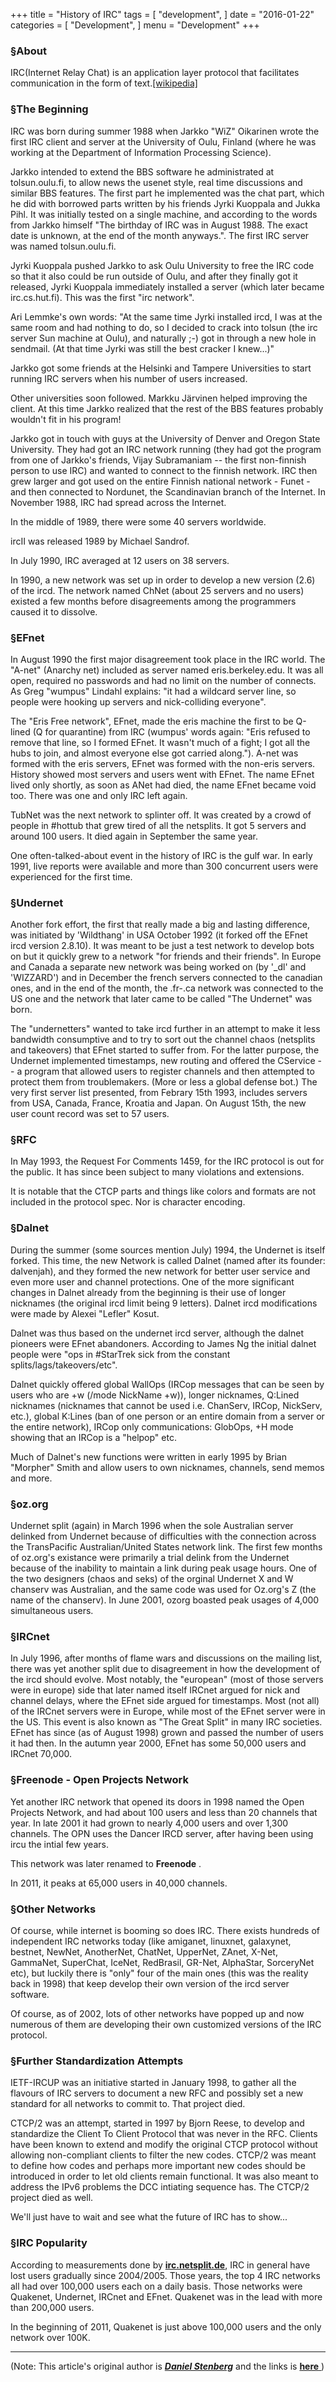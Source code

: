 +++
title = "History of IRC"
tags = [
    "development",
]
date = "2016-01-22"
categories = [
    "Development",
]
menu = "Development"
+++
### &sect;About

IRC(Internet Relay Chat) is an application layer protocol that facilitates communication in the form of text.[[wikipedia]][3]

### &sect;The Beginning

IRC was born during summer 1988 when Jarkko "WiZ" Oikarinen wrote the first IRC client and server at the University of Oulu, Finland (where he was working at the Department of Information Processing Science).

Jarkko intended to extend the BBS software he administrated at tolsun.oulu.fi, to allow news the usenet style, real time discussions and similar BBS features. The first part he implemented was the chat part, which he did with borrowed parts written by his friends Jyrki Kuoppala and Jukka Pihl. It was initially tested on a single machine, and according to the words from Jarkko himself "The birthday of IRC was in August 1988. The exact date is unknown, at the end of the month anyways.". The first IRC server was named tolsun.oulu.fi.

Jyrki Kuoppala pushed Jarkko to ask Oulu University to free the IRC code so that it also could be run outside of Oulu, and after they finally got it released, Jyrki Kuoppala immediately installed a server (which later became irc.cs.hut.fi). This was the first "irc network".

Ari Lemmke's own words: "At the same time Jyrki installed ircd, I was at the same room and had nothing to do, so I decided to crack into tolsun (the irc server Sun machine at Oulu), and naturally ;-) got in through a new hole in sendmail. (At that time Jyrki was still the best cracker I knew...)"

Jarkko got some friends at the Helsinki and Tampere Universities to start running IRC servers when his number of users increased.

Other universities soon followed. Markku Järvinen helped improving the client. At this time Jarkko realized that the rest of the BBS features probably wouldn't fit in his program!

Jarkko got in touch with guys at the University of Denver and Oregon State University. They had got an IRC network running (they had got the program from one of Jarkko's friends, Vijay Subramaniam -- the first non-finnish person to use IRC) and wanted to connect to the finnish network. IRC then grew larger and got used on the entire Finnish national network - Funet - and then connected to Nordunet, the Scandinavian branch of the Internet. In November 1988, IRC had spread across the Internet.

In the middle of 1989, there were some 40 servers worldwide.

ircII was released 1989 by Michael Sandrof.

In July 1990, IRC averaged at 12 users on 38 servers.

In 1990, a new network was set up in order to develop a new version (2.6) of the ircd. The network named ChNet (about 25 servers and no users) existed a few months before disagreements among the programmers caused it to dissolve.

### &sect;EFnet

In August 1990 the first major disagreement took place in the IRC world. The "A-net" (Anarchy net) included as server named eris.berkeley.edu. It was all open, required no passwords and had no limit on the number of connects. As Greg "wumpus" Lindahl explains: "it had a wildcard server line, so people were hooking up servers and nick-colliding everyone".

The "Eris Free network", EFnet, made the eris machine the first to be Q-lined (Q for quarantine) from IRC (wumpus' words again: "Eris refused to remove that line, so I formed EFnet. It wasn't much of a fight; I got all the hubs to join, and almost everyone else got carried along."). A-net was formed with the eris servers, EFnet was formed with the non-eris servers. History showed most servers and users went with EFnet. The name EFnet lived only shortly, as soon as ANet had died, the name EFnet became void too. There was one and only IRC left again.

TubNet was the next network to splinter off. It was created by a crowd of people in #hottub that grew tired of all the netsplits. It got 5 servers and around 100 users. It died again in September the same year.

One often-talked-about event in the history of IRC is the gulf war. In early 1991, live reports were available and more than 300 concurrent users were experienced for the first time.

### &sect;Undernet

Another fork effort, the first that really made a big and lasting difference, was initiated by 'Wildthang' in USA October 1992 (it forked off the EFnet ircd version 2.8.10). It was meant to be just a test network to develop bots on but it quickly grew to a network "for friends and their friends". In Europe and Canada a separate new network was being worked on (by '_dl' and 'WIZZARD') and in December the french servers connected to the canadian ones, and in the end of the month, the .fr-.ca network was connected to the US one and the network that later came to be called "The Undernet" was born.

The "undernetters" wanted to take ircd further in an attempt to make it less bandwidth consumptive and to try to sort out the channel chaos (netsplits and takeovers) that EFnet started to suffer from. For the latter purpose, the Undernet implemented timestamps, new routing and offered the CService -- a program that allowed users to register channels and then attempted to protect them from troublemakers. (More or less a global defense bot.) The very first server list presented, from Febrary 15th 1993, includes servers from USA, Canada, France, Kroatia and Japan. On August 15th, the new user count record was set to 57 users.

### &sect;RFC

In May 1993, the Request For Comments 1459, for the IRC protocol is out for the public. It has since been subject to many violations and extensions.

It is notable that the CTCP parts and things like colors and formats are not included in the protocol spec. Nor is character encoding.

### &sect;Dalnet

During the summer (some sources mention July) 1994, the Undernet is itself forked. This time, the new Network is called Dalnet (named after its founder: dalvenjah), and they formed the new network for better user service and even more user and channel protections. One of the more significant changes in Dalnet already from the beginning is their use of longer nicknames (the original ircd limit being 9 letters). Dalnet ircd modifications were made by Alexei "Lefler" Kosut.

Dalnet was thus based on the undernet ircd server, although the dalnet pioneers were EFnet abandoners. According to James Ng the initial dalnet people were "ops in #StarTrek sick from the constant splits/lags/takeovers/etc".

Dalnet quickly offered global WallOps (IRCop messages that can be seen by users who are +w (/mode NickName +w)), longer nicknames, Q:Lined nicknames (nicknames that cannot be used i.e. ChanServ, IRCop, NickServ, etc.), global K:Lines (ban of one person or an entire domain from a server or the entire network), IRCop only communications: GlobOps, +H mode showing that an IRCop is a "helpop" etc.

Much of Dalnet's new functions were written in early 1995 by Brian "Morpher" Smith and allow users to own nicknames, channels, send memos and more.

### &sect;oz.org

Undernet split (again) in March 1996 when the sole Australian server delinked from Undernet because of difficulties with the connection across the TransPacific Australian/United States network link. The first few months of oz.org's existance were primarily a trial delink from the Undernet because of the inability to maintain a link during peak usage hours. One of the two designers (chaos and seks) of the orginal Undernet X and W chanserv was Australian, and the same code was used for Oz.org's Z (the name of the chanserv). In June 2001, ozorg boasted peak usages of 4,000 simultaneous users.

### &sect;IRCnet

In July 1996, after months of flame wars and discussions on the mailing list, there was yet another split due to disagreement in how the development of the ircd should evolve. Most notably, the "european" (most of those servers were in europe) side that later named itself IRCnet argued for nick and channel delays, where the EFnet side argued for timestamps. Most (not all) of the IRCnet servers were in Europe, while most of the EFnet server were in the US. This event is also known as "The Great Split" in many IRC societies. EFnet has since (as of August 1998) grown and passed the number of users it had then. In the autumn year 2000, EFnet has some 50,000 users and IRCnet 70,000.

### &sect;Freenode - Open Projects Network

Yet another IRC network that opened its doors in 1998 named the Open Projects Network, and had about 100 users and less than 20 channels that year. In late 2001 it had grown to nearly 4,000 users and over 1,300 channels. The OPN uses the Dancer IRCD server, after having been using ircu the intial few years.

This network was later renamed to **Freenode** .

In 2011, it peaks at 65,000 users in 40,000 channels.

### &sect;Other Networks

Of course, while internet is booming so does IRC. There exists hundreds of independent IRC networks today (like amiganet, linuxnet, galaxynet, bestnet, NewNet, AnotherNet, ChatNet, UpperNet, ZAnet, X-Net, GammaNet, SuperChat, IceNet, RedBrasil, GR-Net, AlphaStar, SorceryNet etc), but luckily there is "only" four of the main ones (this was the reality back in 1998) that keep develop their own version of the ircd server software.

Of course, as of 2002, lots of other networks have popped up and now numerous of them are developing their own customized versions of the IRC protocol.

### &sect;Further Standardization Attempts

IETF-IRCUP was an initiative started in January 1998, to gather all the flavours of IRC servers to document a new RFC and possibly set a new standard for all networks to commit to. That project died.

CTCP/2 was an attempt, started in 1997 by Bjorn Reese, to develop and standardize the Client To Client Protocol that was never in the RFC. Clients have been known to extend and modify the original CTCP protocol without allowing non-compliant clients to filter the new codes. CTCP/2 was meant to define how codes and perhaps more important new codes should be introduced in order to let old clients remain functional. It was also meant to address the IPv6 problems the DCC intiating sequence has. The CTCP/2 project died as well.

We'll just have to wait and see what the future of IRC has to show...

### &sect;IRC Popularity

According to measurements done by [**irc.netsplit.de**][0], IRC in general have lost users gradually since 2004/2005. Those years, the top 4 IRC networks all had over 100,000 users each on a daily basis. Those networks were Quakenet, Undernet, IRCnet and EFnet. Quakenet was in the lead with more than 200,000 users.

In the beginning of 2011, Quakenet is just above 100,000 users and the only network over 100K.

---
(Note: This article's original author is [***Daniel Stenberg***][1] and the links is [ **here** ][2])

[0]: http://irc.netsplit.de/networks/top10.php
[1]: http://daniel.haxx.se/ (Daniel's home page)
[2]: http://daniel.haxx.se/irchistory.html "History of IRC"
[3]: https://en.wikipedia.org/wiki/Internet_Relay_Chat "Internet Relay Chat"
